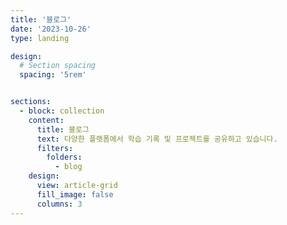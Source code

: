 ```yaml
---
title: '블로그'
date: '2023-10-26'
type: landing

design:
  # Section spacing
  spacing: '5rem'


sections:
  - block: collection
    content:
      title: 블로그
      text: 다양한 플랫폼에서 학습 기록 및 프로젝트를 공유하고 있습니다.
      filters:
        folders:
          - blog  
    design:
      view: article-grid  
      fill_image: false  
      columns: 3  
---
```


